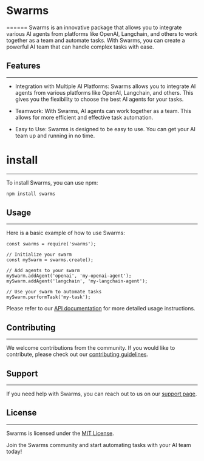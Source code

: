 # Swarms
======
Swarms is an innovative package that allows you to integrate various AI agents from platforms like OpenAI, Langchain, and others to work together as a team and automate tasks. With Swarms, you can create a powerful AI team that can handle complex tasks with ease.

## Features
--------

-   Integration with Multiple AI Platforms: Swarms allows you to integrate AI agents from various platforms like OpenAI, Langchain, and others. This gives you the flexibility to choose the best AI agents for your tasks.

-   Teamwork: With Swarms, AI agents can work together as a team. This allows for more efficient and effective task automation.

-   Easy to Use: Swarms is designed to be easy to use. You can get your AI team up and running in no time.

# install
------------

To install Swarms, you can use npm:

```bash
npm install swarms
```


## Usage
-----

Here is a basic example of how to use Swarms:

```
const swarms = require('swarms');

// Initialize your swarm
const mySwarm = swarms.create();

// Add agents to your swarm
mySwarm.addAgent('openai', 'my-openai-agent');
mySwarm.addAgent('langchain', 'my-langchain-agent');

// Use your swarm to automate tasks
mySwarm.performTask('my-task');
```


Please refer to our [API documentation](https://domain.apac.ai/API.md) for more detailed usage instructions.

## Contributing
------------

We welcome contributions from the community. If you would like to contribute, please check out our [contributing guidelines](https://github.com/kyegomez/swarms-js).

## Support
-------

If you need help with Swarms, you can reach out to us on our [support page](https://github.com/kyegomez/swarms-js).

## License
-------

Swarms is licensed under the [MIT License](https://github.com/kyegomez/swarms-js/LICENSE).

Join the Swarms community and start automating tasks with your AI team today!